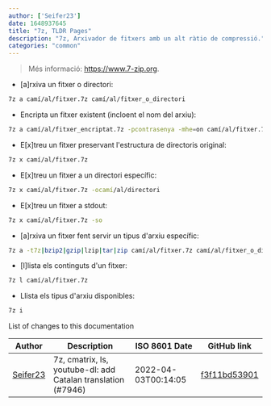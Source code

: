 ```yaml
---
author: ['Seifer23']
date: 1648937645
title: "7z, TLDR Pages"
description: "7z, Arxivador de fitxers amb un alt ràtio de compressió."
categories: "common"
---
```

> Més informació: <https://www.7-zip.org>.

- [a]rxiva un fitxer o directori:

```bash
7z a camí/al/fitxer.7z camí/al/fitxer_o_directori
```

- Encripta un fitxer existent (incloent el nom del arxiu):

```bash
7z a camí/al/fitxer_encriptat.7z -pcontrasenya -mhe=on camí/al/fitxer.7z
```

- E[x]treu un fitxer preservant l'estructura de directoris original:

```bash
7z x camí/al/fitxer.7z
```

- E[x]treu un fitxer a un directori específic:

```bash
7z x camí/al/fitxer.7z -ocamí/al/directori
```

- E[x]treu un fitxer a stdout:

```bash
7z x camí/al/fitxer.7z -so
```

- [a]rxiva un fitxer fent servir un tipus d'arxiu específic:

```bash
7z a -t7z|bzip2|gzip|lzip|tar|zip camí/al/fitxer.7z camí/al/fitxer_o_directori
```

- [l]lista els continguts d'un fitxer:

```bash
7z l camí/al/fitxer.7z
```

- Llista els tipus d'arxiu disponibles:

```bash
7z i
```
List of changes to this documentation


Author | Description | ISO 8601 Date | GitHub link
------|-----|-----|-----
[Seifer23](mailto:48915360+Seifer23@users.noreply.github.com) | 7z, cmatrix, ls, youtube-dl: add Catalan translation (#7946) | 2022-04-03T00:14:05 | [f3f11bd53901](https://github.com/tldr-pages/tldr/commit/f3f11bd5390198c2c709bcbc4913f65ad28e702d)


